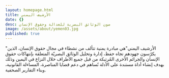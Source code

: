 ```yaml
---
layout: homepage.html
title: الأرشيف اليمني
date: {}
desc: صون الوثائق البصرية للعدالة وحقوق الإنسان
image: /assets/about/yemen03.jpg
published: true
---
```


"الأرشيف اليمني"هي مبادرة يمنية تتألف من نشطاء في مجال حقوق الإنسان، الذين يكرّسون جهودهم تجاه حفظ، إدارة وتحليل الوثائق البصريّة المتعلقة بإنتهاكات حقوق الإنسان والجرائم الأخرى المُرتبكة من قبل جميع الأطراف خلال النزاع في اليمين وذلك بهدف إنشاء أداة مستندة على الأدلة تُساهم في دعم قضايا المناصرة، المساءلة القانونية، وبناء التقارير الصحفية.
